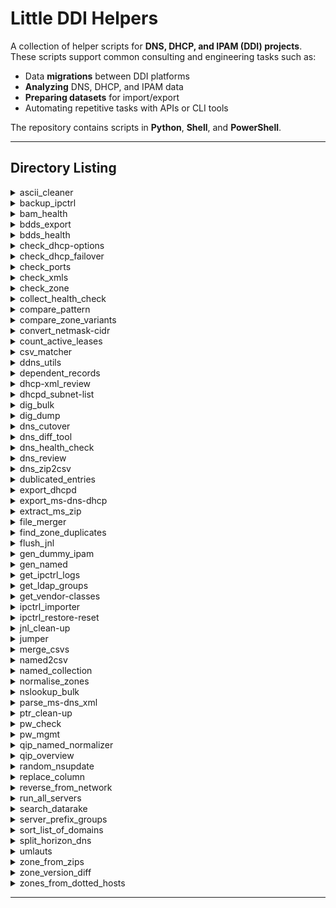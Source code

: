 # Little DDI Helpers

A collection of helper scripts for **DNS, DHCP, and IPAM (DDI) projects**.  
These scripts support common consulting and engineering tasks such as:

- Data **migrations** between DDI platforms  
- **Analyzing** DNS, DHCP, and IPAM data  
- **Preparing datasets** for import/export  
- Automating repetitive tasks with APIs or CLI tools  

The repository contains scripts in **Python**, **Shell**, and **PowerShell**.

---

## Directory Listing
<details>
  <summary>ascii_cleaner</summary>

* [ascii_cleaner.py](ascii_cleaner/ascii_cleaner.py)

Convert flat export files to ASCII for legacy import tools. Processes all files with a given extension in a target folder, preferring `iconv` UTF‑8→ASCII with transliteration, then `iconv` with `//ignore`, and finally a Python fallback that applies a German transliteration map (Ä→Ae, Ö→Oe, Ü→Ue, ä→ae, ö→oe, ü→ue, ß→ss). Cleaned files go to `ascii_cleaned/`; detailed per‑file logs for issues go to `ascii_cleaned/logs/`.

</details>

<details>
  <summary>backup_ipctrl</summary>

* [backup_ipctrl.ps1](backup_ipctrl/backup_ipctrl.ps1)

This PowerShell script creates a **MySQL backup** of the BlueCat IPControl database.  
It runs `mysqldump.exe`, saves the export as a `.sql` file, compresses it into a `.zip`, and manages retention by deleting old backups.

</details>

<details>
  <summary>bam_health</summary>

* [bam_health.sh](bam_health/bam_health.sh)

This script runs a **health check** on a BlueCat Address Manager (BAM) server.  
It validates prerequisites, gathers system information, checks the application/database state,
and logs results into a timestamped log file.

</details>

<details>
  <summary>bdds_export</summary>

* [bdds_export.sh](bdds_export/bdds_export.sh)

This script collects DNS and DHCP configuration data from a **BlueCat DNS/DHCP Server (BDDS)** and archives it into a compressed `.tar.gz` file.  
It is intended for backup, migration, or troubleshooting scenarios.

</details>

<details>
  <summary>bdds_health</summary>

* [bdds_health.sh](bdds_health/bdds_health.sh)

Health check script for **BlueCat DNS/DHCP Server (BDDS)**.  
It validates prerequisites, collects system and service status (CPU, memory, filesystem, processes), inspects **DNS (named)** and **DHCP (dhcpd)** services, summarizes DHCP lease states, and records BlueCat software version and applied patches.  
All results are written to a timestamped logfile on the BDDS itself.

</details>

<details>
  <summary>check_dhcp-options</summary>

* [check_dhcp-options.sh](check_dhcp-options/check_dhcp-options.sh)

This script validates a **Microsoft DHCP XML export** and checks whether each DHCP scope has all critical DHCP options defined.  
It reports any missing options per scope.

</details>

<details>
  <summary>check_dhcp_failover</summary>

* [check_dhcp_failover.sh](check_dhcp_failover/check_dhcp_failover.sh)

This script checks the **DHCP failover state** on a BlueCat DNS/DHCP Server (BDDS).  
It extracts credentials and association details from the DHCP configuration, connects with `omshell`, and reports both local and partner failover states.

</details>

<details>
  <summary>check_ports</summary>

* [check_ports.sh](check_ports/check_ports.sh)

This script checks connectivity for a set of predefined ports across multiple servers provided in an input list.  
It validates TCP/UDP services commonly used in DNS, DHCP, NTP, SNMP, and related applications.  
Results are logged to both the console (with color-coded output) and a timestamped logfile.

</details>

<details>
  <summary>check_xmls</summary>

* [check_xmls.sh](check_xmls/check_xmls.sh)

This script scans a given directory for `.zip` files and verifies whether each contains expected DHCP and DNS XML configuration files (`*_dhcp.xml`, `*_dns-config.xml`).
It logs missing files and errors into separate CSV reports.

</details>

<details>
  <summary>check_zone</summary>

* [check_zone.sh](check_zone/check_zone.sh)

This script performs a **sanity check** on a DNS zone file.  
It can inject a missing `$ORIGIN` directive if needed, runs BIND’s `named-checkzone`, and saves results into a report file.

</details>

<details>
  <summary>collect_health_check</summary>

* [collect_health_check.sh](collect_health_check/collect_health_check.sh)

This script automates the collection of health check data from a **BlueCat deployment**, including both **BlueCat DNS/DHCP Servers (BDDS)** and **BlueCat Address Manager (BAM)**.

</details>

<details>
  <summary>compare_pattern</summary>

* [compare_pattern.sh](compare_pattern/compare_pattern.sh)

This script compares two files by extracting all lines that contain a given search pattern.  
It normalizes the matches and produces multiple output files, including raw matches, unique matches, common lines, and diffs.

</details>

<details>
  <summary>compare_zone_variants</summary>

* [compare_zone_variants.sh](compare_zone_variants/compare_zone_variants.sh)

Compare **DNS zone file variants** that share the **same filename** but live in **different folders** under a root path.  
The script gathers all matching files (by filename pattern), de‑duplicates identical content, cleans MS‑DNS artifacts, **canonicalizes** them with `named-checkzone`, normalizes records (ignore SOA, ignore TTL, lowercase), and then compares **variants of the same basename**.  
Differences are logged; non‑identical canonical variants are preserved for review.

</details>

<details>
  <summary>convert_netmask-cidr</summary>

* [convert_netmask-cidr.sh](convert_netmask-cidr/convert_netmask-cidr.sh)

This script converts between **CIDR notation** (e.g., `/24`) and **netmask notation** (e.g., `255.255.255.0`) within a CSV file.  

</details>

<details>
  <summary>count_active_leases</summary>

* [count_active_leases.sh](count_active_leases/count_active_leases.sh)

This script parses the ISC DHCP **leases file** and counts:
- **Active leases (unique IPs)**  
- **Active clients (unique MAC addresses)**  

</details>

<details>
  <summary>csv_matcher</summary>

* [csv_matcher.sh](csv_matcher/csv_matcher.sh)

This script filters rows from a data CSV into **match** and **miss** files based on wildcard patterns stored in a values CSV.  
It supports per-file delimiters, case-insensitive matching by default, and `*` wildcards for prefix, suffix, and substring matches.

</details>

<details>
  <summary>ddns_utils</summary>

* [ddns_clean-up.sh](ddns_utils/ddns_clean-up.sh)
* [ddns_update.sh](ddns_utils/ddns_update.sh)

Two shell scripts to **create/update** and **remove** DNS records by feeding `nsupdate` with commands derived from a simple CSV-like input file.

</details>

<details>
  <summary>dependent_records</summary>

* [dependent_records.sh](dependent_records/dependent_records.sh)

This script identifies **dependent DNS records** across multiple zones.  
It performs zone transfers (AXFR) from the primary nameserver of each zone, then compares the transferred data with a given list of records to find dependencies.  
Results are written into separate dependency reports for each zone.

</details>

<details>
  <summary>dhcp-xml_review</summary>

* [dhcp-xml_review.py](dhcp-xml_review/dhcp-xml_review.py)

This Python script parses a **Microsoft DHCP XML export** and generates multiple structured CSV files for analysis.  
It extracts server-wide options, scopes, reservations, and class assignments (VendorClass/UserClass).  

</details>

<details>
  <summary>dhcpd_subnet-list</summary>

* [dhcpd_subnet-list.sh](dhcpd_subnet-list/dhcpd_subnet-list.sh)

This script extracts all **subnet definitions** from an ISC DHCP configuration file (`dhcpd.conf`) and exports them into a CSV file.  
It includes the subnet address, subnet mask, and CIDR notation.

</details>

<details>
  <summary>dig_bulk</summary>

* [dig_bulk.sh](dig_bulk/dig_bulk.sh)

This script performs bulk DNS queries against a list of servers for a list of zones.  
It checks for the presence of **SOA, NS, and A records** for each zone on each server, logs the results, and reports whether queries succeeded or failed.

</details>

<details>
  <summary>dig_dump</summary>

* [dig_dump.sh](dig_dump/dig_dump.sh)

This script runs a `dig` DNS query against a specified DNS server while simultaneously capturing the associated DNS traffic with `tcpdump`.  
The result is a `.pcap` file for later analysis (e.g. in Wireshark) and a tcpdump log file.

</details>

<details>
  <summary>dns_cutover</summary>

* [dns_cutover.ps1](dns_cutover/dns_cutover.ps1)
* [dns_cutover_restore.ps1](dns_cutover/dns_cutover_restore.ps1)

PowerShell script to automate a **DNS cutover** on Microsoft Windows DNS Server.  
It reads a CSV with zone configuration and global settings, creates a full backup of the current DNS state, applies changes (secondary zones, forwarders, removals), and logs all actions for audit/handover.  

</details>

<details>
  <summary>dns_diff_tool</summary>

* [dns_diff_tool.sh](dns_diff_tool/dns_diff_tool.sh)

This script compares two DNS zone files (e.g., before and after a migration).  
It canonicalizes the zone files, removes Microsoft DNS timestamps and ignorable records, then uses `ldns-compare-zones` to generate a clean, auditable diff.  
Logs are written to `dns_diff_tool.log`.

</details>

<details>
  <summary>dns_health_check</summary>

* [dns_health_check.sh](dns_health_check/dns_health_check.sh)

A comprehensive DNS health check script that validates delegation, authoritative servers, SOA records, DNSSEC, mail-related DNS entries, reachability, and network configuration for a given domain.

</details>

<details>
  <summary>dns_review</summary>

* [dns_review.sh](dns_review/dns_review.sh)

This script reviews and validates a BIND-style DNS configuration.  
It takes a `named.conf` and associated zone files, flattens the configuration, checks syntax and zones, removes Microsoft DNS timestamps, and canonicalizes zone files.  
The goal is to provide a clear overview of configuration health and identify issues.

</details>

<details>
  <summary>dns_zip2csv</summary>

* [dns_zip2csv.sh](dns_zip2csv/dns_zip2csv.sh)

This script processes **ZIP archives** containing DNS export files and generates a **merged CSV summary** of all discovered zones.

</details>

<details>
  <summary>dublicated_entries</summary>

* [dublicated_entries.sh](dublicated_entries/dublicated_entries.sh)

This script validates DNS zone files for **duplicate entries**:  
- Hosts mapped to multiple IP addresses.  
- IP addresses mapped to multiple hosts.  

</details>

<details>
  <summary>export_dhcpd</summary>

* [export_dhcpd.sh](export_dhcpd/export_dhcpd.sh)

This script extracts subnet configurations from an `dhcpd.conf` file based on a provided list of IPv4 CIDR ranges.  
It validates prerequisites, cleans the input, processes the configuration, and produces a resulting configuration file with only the desired ranges.

</details>

<details>
  <summary>export_ms-dns-dhcp</summary>

* [export_ms-dns-dhcp.ps1](export_ms-dns-dhcp/export_ms-dns-dhcp.ps1)

This PowerShell script exports both **DNS and DHCP configuration** from a Microsoft Windows Server and packages the results into a ZIP archive for handover, backup, or migration purposes.

</details>

<details>
  <summary>extract_ms_zip</summary>

* [extract_ms_zip.sh](extract_ms_zip/extract_ms_zip.sh)

This script extracts Microsoft DNS/DHCP export archives that match the naming pattern `MS-DNS-DHCP_*.zip` (case-insensitive).
Each archive is extracted into its own subfolder under an `exports/` directory, and the script reports whether the extracted content contains a `dbs/` folder (commonly used for DNS zone files).

</details>

<details>
  <summary>file_merger</summary>

* [file_merger.sh](file_merger/file_merger.sh)

This script merges all files with a given suffix/extension from a specified directory into a single consolidated file.  
The output file is named after the directory basename plus the chosen suffix.

</details>

<details>
  <summary>find_zone_duplicates</summary>

* [find_zone_duplicates.py](find_zone_duplicates/find_zone_duplicates.py)

This Python script detects duplicated authoritative DNS zones (Zone Type: Primary/master) defined across multiple servers.  
It optionally filters out reverse zones and outputs a CSV containing all duplicate authoritative zone definitions.

</details>

<details>
  <summary>flush_jnl</summary>

* [flush_jnl.sh](flush_jnl/flush_jnl.sh)

This script starts a temporary **BIND (named)** instance using the local `named.conf`,  
executes `rndc sync -clean` to flush all **.jnl journal files** into their corresponding **.db zone files**,  
and then shuts the server down cleanly.

</details>

<details>
  <summary>gen_dummy_ipam</summary>

* [gen_dummy_ipam.sh](gen_dummy_ipam/gen_dummy_ipam.sh)

This script generates a **CSV file** containing all subnets derived from a given **CIDR network** and a target **subnet mask size**.  

</details>

<details>
  <summary>gen_named</summary>

* [gen_named.sh](gen_named/gen_named.sh)

This script generates a minimal `named.conf` configuration file for BIND by scanning a directory of DNS zone files.  
For each zone file, it extracts the zone name from the SOA record and creates a corresponding `zone` block.

</details>

<details>
  <summary>get_ipctrl_logs</summary>

* [get_ipctrl_logs.sh](get_ipctrl_logs/get_ipctrl_logs.sh)

This script collects all **IPControl log files** (`*.log*`) from the default installation directory (`/opt/incontrol`) and packages them into a compressed tarball for troubleshooting or support purposes.

</details>

<details>
  <summary>get_ldap_groups</summary>

* [get_ldap_groups.pl](get_ldap_groups/get_ldap_groups.pl)

A Perl script that connects to an **LDAP/Active Directory** server, searches for a given user, and prints all groups (`memberOf`) the user belongs to.

</details>

<details>
  <summary>get_vendor-classes</summary>

* [get_vendor-classes.sh](get_vendor-classes/get_vendor-classes.sh)

This script analyzes a **Microsoft DHCP XML export** and extracts information about **Vendor Classes** and their DHCP options.  

</details>

<details>
  <summary>ipctrl_importer</summary>

* [ipctrl_importer.sh](ipctrl_importer/ipctrl_importer.sh)

This script is a wrapper for running **IPControl CLI imports** with CSV files.  
It validates input, runs the import, generates reject/error files, and reports runtime duration.

</details>

<details>
  <summary>ipctrl_restore-reset</summary>

* [ipctrl_restore-reset.sh](ipctrl_restore-reset/ipctrl_restore-reset.sh)

This script restores an IPControl database from a provided SQL dump (packaged as a `.zip` file).  
It unpacks the SQL, stops the InControl service, starts MySQL, and loads the SQL dump into the database.

</details>

<details>
  <summary>jnl_clean-up</summary>

* [jnl_clean-up.sh](jnl_clean-up/jnl_clean-up.sh)

This script safely removes **BIND journal (.jnl) files** from a BlueCat DNS server environment.  
It stops the `named` service, backs up all `.jnl` files to a temporary folder, and deletes them from the live configuration directory.

</details>

<details>
  <summary>jumper</summary>

* [jumper.sh](jumper/jumper.sh)

Interactive SSH helper script that allows you to select a server from a list and connect to it.  
It validates input, checks connectivity, and logs all actions. Useful as a "jumper" or "bastion" tool for quickly connecting to servers from a predefined inventory.

</details>

<details>
  <summary>merge_csvs</summary>

* [merge_csvs.sh](merge_csvs/merge_csvs.sh)

This script merges multiple **CSV files** from a given directory into one consolidated, timestamped CSV file.  
It keeps only the header from the first file, merges the rest in sorted order, and provides statistics on line counts.  
If the `ssconvert` tool is available, it also generates an Excel `.xls` version of the merged file.

</details>

<details>
  <summary>named2csv</summary>

* [named2csv.py](named2csv/named2csv.py)

This Python script parses a BIND `named.conf` configuration file and extracts zone details into a structured CSV file.  
It captures zone name, type, associated IPs, dynamic update settings, and any global forwarders defined in the `options` block.

</details>

<details>
  <summary>named_collection</summary>

* [named_collection.sh](named_collection/named_collection.sh)

This script recursively searches for **named.conf** files under a given root directory,  
extracts zone information, and generates an overview of all DNS zones and their associated files.  

</details>

<details>
  <summary>normalise_zones</summary>

* [normalise_zones.sh](normalise_zones/normalise_zones.sh)

This script validates and **normalizes DNS zone files** listed in a `named.conf`.  
It separates forward and reverse zones, cleans Microsoft DNS artifacts, canonicalizes each zone with `named-checkzone`, and validates the presence of forward records.  

</details>

<details>
  <summary>nslookup_bulk</summary>

* [nslookup_bulk.bat](nslookup_bulk/nslookup_bulk.bat)

Batch script for Windows to perform **bulk DNS lookups**.  
It iterates through a list of FQDNs, queries a specified DNS server for a given record type using `nslookup`, and saves results to files.

</details>

<details>
  <summary>parse_ms-dns_xml</summary>

* [parse_ms-dns_xml.py](parse_ms-dns_xml/parse_ms-dns_xml.py)

Parses a Microsoft DNS XML export file and extracts a **quick overview** of a single server's configuration.
Extracts Server name, Zone names, Master server IPs, and Global forwarders. Intended as a lightweight helper script for analyzing a **single** XML file.

</details>

<details>
  <summary>ptr_clean-up</summary>

* [ptr_clean-up.sh](ptr_clean-up/ptr_clean-up.sh)

This script validates and cleans up **reverse DNS (PTR) zones** in a BIND-style DNS setup.  
It ensures that configuration and zone files are consistent, removes Microsoft DNS timestamps, canonicalizes the zones, and logs all actions.

</details>

<details>
  <summary>pw_check</summary>

* [pw_check.sh](pw_check/pw_check.sh)

This script verifies which of up to **three provided passwords** are valid for logging into a list of BlueCat DNS/DHCP Servers (BDDS) over SSH.  
It iterates through servers from a file, attempts password authentication, and logs the results.

</details>

<details>
  <summary>pw_mgmt</summary>

* [pw_mgmt.sh](pw_mgmt/pw_mgmt.sh)

Bulk **password rotation** for BlueCat DNS/DHCP Servers (BDDS).  
For each BDDS listed in an input file, the script:
1) Validates SSH access with the **current root password**.  
2) Connects via SSH and runs `passwd -q <user>` non‑interactively to set a **new password** for the target user.  
3) If the target user is `root`, it **re‑validates** SSH with the **new** password.  
All steps are logged.

</details>

<details>
  <summary>qip_named_normalizer</summary>

* [qip_named_normalizer.sh](qip_named_normalizer/qip_named_normalizer.sh)

This script prepares a **QIP-exported BIND/named configuration file** for validation and normalization.  
QIP configurations often include unsupported or environment-specific directives that can break `named-checkconf`.  
The script filters those directives, then generates a fully expanded normalized configuration.

</details>

<details>
  <summary>qip_overview</summary>

* [qip_overview.py](qip_overview/qip_overview.py)

Generates a compact, operator‑friendly overview of a QIP export (QEF files). It parses the export directory and writes CSV overviews for zones, subnets (v4/v6), ranges, and more.
DHCP pools and reservations are derived directly from `obj_prof.qef` to match production behavior, with numeric sorting and CIDR‑aware metadata.

</details>

<details>
  <summary>random_nsupdate</summary>

* [random_nsupdate.dh](random_nsupdate/random_nsupdate.dh)

This script performs randomized **dynamic DNS updates** using the `nsupdate` utility.  
It continuously generates random hostnames and IPv4 addresses and adds them to a specified DNS zone on a given server for a defined duration.

</details>

<details>
  <summary>replace_column</summary>

* [replace_column.sh](replace_column/replace_column.sh)

This script replaces all values in a specified **column of a CSV file** with a new value.  
The modified data is saved into a new CSV file with the replacement value embedded in the filename.

</details>

<details>
  <summary>reverse_from_network</summary>

* [reverse_from_network.sh](reverse_from_network/reverse_from_network.sh)

This script converts a list of IPv4 networks in CIDR notation into corresponding **reverse DNS zones** (`in-addr.arpa`).  
It supports `/8`, `/16`, and `/24` networks and generates a list of reverse zones.

</details>

<details>
  <summary>run_all_servers</summary>

* [run_all_servers.sh](run_all_servers/run_all_servers.sh)

This script automates running **SSH commands** or performing **SCP file transfers** across multiple servers from a list.  
It supports batch execution with optional parallelization, input validation, and logging.

</details>

<details>
  <summary>search_datarake</summary>

* [search_datarake.sh](search_datarake/search_datarake.sh)

This script searches through `.tgz` archives in a given input directory for a **search string** within `daemon.log` files (including rotated and compressed versions).  
It extracts only the matching log files into a `matched_logs` directory for further analysis, while cleaning up temporary data.

</details>

<details>
  <summary>server_prefix_groups</summary>

* [server_prefix_groups.py](server_prefix_groups/server_prefix_groups.py)

This Python script identifies DNS zones whose **Primary/master** servers fall into **different naming groups**, where a "group" is defined by the alpha-prefix (letters before the first digit in the server name).

</details>

<details>
  <summary>sort_list_of_domains</summary>

* [sort_list_of_domains.sh](sort_list_of_domains/sort_list_of_domains.sh)

This script processes and sorts a list of DNS zones.  
It handles both **forward zones** (e.g. `example.com`) and **reverse zones** in CIDR notation (e.g. `192.168.1.0/24`).  
Reverse zones are converted into the correct `in-addr.arpa` format, and the combined list of zones is sorted hierarchically by domain labels.  
The cleaned, normalized, and sorted list is written to a result file.

</details>

<details>
  <summary>split_horizon_dns</summary>

* [split_horizon_dns.sh](split_horizon_dns/split_horizon_dns.sh)

This script compares two **BIND configuration files** (`named.conf` style) to identify **zones defined in both files**.  
It then extracts and compares zone details, highlighting when the **zone type** (e.g., `master`, `slave`, `stub`, `forward`) matches between the two.

</details>

<details>
  <summary>umlauts</summary>

* [umlauts.sh](umlauts/umlauts.sh)

This script searches for files matching a given pattern under a specified directory, repairs double-encoded UTF-8 text, and transliterates German umlauts into ASCII equivalents.

</details>

<details>
  <summary>zone_from_zips</summary>

* [zone_from_zips.sh](zone_from_zips/zone_from_zips.sh)

This script searches through a directory of ZIP archives, looks for a **specific zone file** inside each archive,  
and extracts the matching files into a `_working/` subdirectory.  

</details>

<details>
  <summary>zone_version_diff</summary>

* [zone_version_diff.py](zone_version_diff/zone_version_diff.py)

This Python script compares multiple **versions of DNS zone files** in a directory.  
It groups zone files by filename prefix, parses records with **dnspython**, and performs pairwise diffs between versions.  

</details>

<details>
  <summary>zones_from_dotted_hosts</summary>

* [zone_to_subzones.sh](zones_from_dotted_hosts/zone_to_subzones.sh)
* [zones_from_dotted_hosts.sh](zones_from_dotted_hosts/zones_from_dotted_hosts.sh)

These two scripts work together to analyze and split DNS zone files into **subzones**.

</details>

---